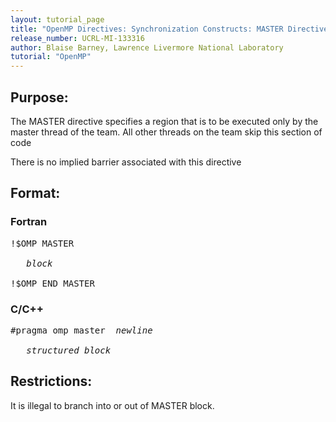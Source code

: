 ```yaml
---
layout: tutorial_page
title: "OpenMP Directives: Synchronization Constructs: MASTER Directive"
release_number: UCRL-MI-133316
author: Blaise Barney, Lawrence Livermore National Laboratory
tutorial: "OpenMP"
---
```


## Purpose:

The MASTER directive specifies a region that is to be executed only by the master thread of the team. All other threads on the team skip this section of code

There is no implied barrier associated with this directive

## Format:

### Fortran

<pre>
!$OMP MASTER

   <i>block</i>

!$OMP END MASTER
</pre>

### C/C++	
<pre>
#pragma omp master <i> newline </i>

 <i>  structured_block </i>
</pre>

## Restrictions:

It is illegal to branch into or out of MASTER block.